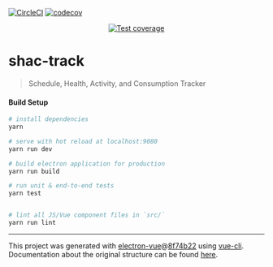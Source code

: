 [![CircleCI](https://circleci.com/gh/retrocede/SHAC-Track/tree/master.svg?style=svg)](https://circleci.com/gh/retrocede/SHAC-Track/tree/master) [![codecov](https://codecov.io/gh/retrocede/SHAC-Track/branch/master/graph/badge.svg)](https://codecov.io/gh/retrocede/SHAC-Track)

<div style="text-align: center">
	<a href="https://codecov.io/gh/retrocede/SHAC-Track/branch/master">
    	<img alt="Test coverage" src="https://codecov.io/gh/retrocede/SHAC-Track/branch/master/graphs/icicle.svg?token=BcYkPeMdJv" />
    </a>
</div>


# shac-track

> Schedule, Health, Activity, and Consumption Tracker

#### Build Setup

``` bash
# install dependencies
yarn

# serve with hot reload at localhost:9080
yarn run dev

# build electron application for production
yarn run build

# run unit & end-to-end tests
yarn test


# lint all JS/Vue component files in `src/`
yarn run lint

```

---

This project was generated with [electron-vue](https://github.com/SimulatedGREG/electron-vue)@[8f74b22](https://github.com/SimulatedGREG/electron-vue/tree/8f74b22cc8464f6ec75920774d9e859725dc3236) using [vue-cli](https://github.com/vuejs/vue-cli). Documentation about the original structure can be found [here](https://simulatedgreg.gitbooks.io/electron-vue/content/index.html).
